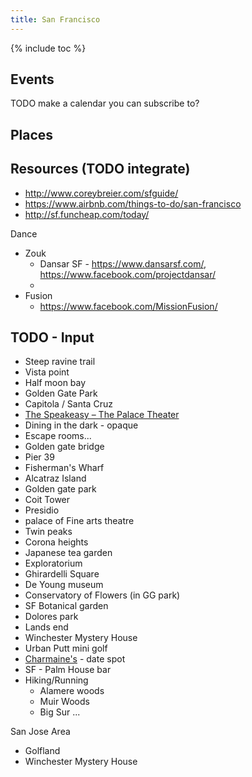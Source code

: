 ```yaml
---
title: San Francisco
---
```


{% include toc %}

## Events
TODO make a calendar you can subscribe to?

## Places

## Resources (TODO integrate)
- http://www.coreybreier.com/sfguide/
- https://www.airbnb.com/things-to-do/san-francisco
- http://sf.funcheap.com/today/


Dance
- Zouk
  - Dansar SF - https://www.dansarsf.com/, https://www.facebook.com/projectdansar/
  -
- Fusion
  - https://www.facebook.com/MissionFusion/


## TODO - Input
- Steep ravine trail
- Vista point
- Half moon bay
- Golden Gate Park
- Capitola / Santa Cruz
- [The Speakeasy – The Palace Theater](https://www.thespeakeasysf.com/home/the-speakeasy/)
- Dining in the dark - opaque
- Escape rooms...
- Golden gate bridge
- Pier 39
- Fisherman's Wharf
- Alcatraz Island
- Golden gate park
- Coit Tower
- Presidio
- palace of Fine arts theatre
- Twin peaks
- Corona heights
- Japanese tea garden
- Exploratorium
- Ghirardelli Square
- De Young museum
- Conservatory of Flowers (in GG park)
- SF Botanical garden
- Dolores park
- Lands end
- Winchester Mystery House
- Urban Putt mini golf
- [Charmaine's](https://www.yelp.com/biz/charmaines-san-francisco) - date spot
- SF - Palm House bar
- Hiking/Running
  - Alamere woods
  - Muir Woods
  - Big Sur
...


San Jose Area
- Golfland
- Winchester Mystery House
